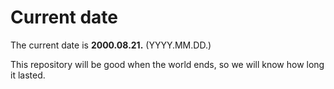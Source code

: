 # Current date

The current date is **2000.08.21.** (YYYY.MM.DD.)

This repository will be good when the world ends, so we will know how long it lasted.